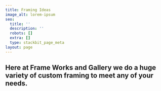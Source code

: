 ```yaml
---
title: Framing Ideas
image_alt: lorem-ipsum
seo:
  title: ''
  description: ''
  robots: []
  extra: []
  type: stackbit_page_meta
layout: page
---
```

## Here at Frame Works and Gallery we do a huge variety of custom framing to meet any of your needs.  
